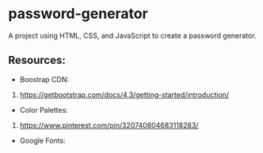 # password-generator
A project using HTML, CSS, and JavaScript to create a password generator. 

## Resources: 

- Boostrap CDN: 
1. https://getbootstrap.com/docs/4.3/getting-started/introduction/

- Color Palettes: 
1. https://www.pinterest.com/pin/320740804683118283/ 

- Google Fonts: 
